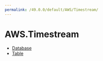 ```yaml
---
permalink: /49.0.0/default/AWS/Timestream/
---
```


# AWS.Timestream



* [Database](Database.md)
* [Table](Table.md)